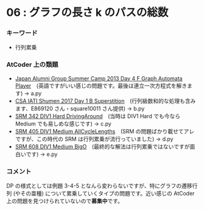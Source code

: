 # 06 : グラフの長さ k のパスの総数

### キーワード

- 行列累乗

### AtCoder 上の類題

- [Japan Alumni Group Summer Camp 2013 Day 4 F Graph Automata Player](https://atcoder.jp/contests/jag2013summer-day4/tasks/icpc2013summer_day4_f)　(英語ですがいい感じの問題です。最後は連立一次方程式を解きます) -> a.py
- [CSA IATI Shumen 2017 Day 1 B Superstition](https://csacademy.com/contest/iati-shumen-2017-day-1/task/superstition/)　(行列級数和的な処理も含みます、E869120 さん・square10011 さん提供) -> b.py
- [SRM 342 DIV1 Hard DrivingAround](https://community.topcoder.com/stat?c=problem_statement&pm=7412&rd=10666)　(当時は DIV1 Hard でも今なら Medium でも易しめな感じです) -> c.py
- [SRM 405 DIV1 Medium AllCycleLengths](https://community.topcoder.com/stat?c=problem_statement&pm=9764&rd=12177)　(SRM の問題ばかり載せてアレですが、この時代の SRM は行列累乗が流行っていました) -> d.py
- [SRM 608 DIV1 Medium BigO](https://community.topcoder.com/stat?c=problem_statement&pm=13001&rd=15841)　(最終的な解法は行列累乗ではないですが面白いです) -> e.py

### コメント
DP の様式としては例題 3-4-5 となんら変わらないですが、特にグラフの遷移行列 (やその亜種) について累乗していくタイプの問題です。近い感じの AtCoder 上の問題を見つけられていないので**募集中**です。